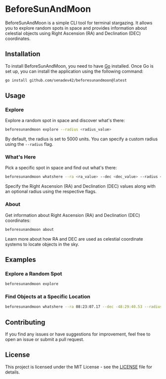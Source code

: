 # BeforeSunAndMoon

BeforeSunAndMoon is a simple CLI tool for terminal stargazing. It allows you to explore random spots in space and provides information about celestial objects using Right Ascension (RA) and Declination (DEC) coordinates.

## Installation

To install BeforeSunAndMoon, you need to have [Go](https://golang.org/doc/install) installed. Once Go is set up, you can install the application using the following command:

```bash
go install github.com/senadev42/beforesunandmoon@latest
```


## Usage

### Explore

Explore a random spot in space and discover what's there:

```bash
beforesunandmoon explore --radius <radius_value>
```

By default, the radius is set to 5000 units. You can specify a custom radius using the `--radius` flag.

### What's Here

Pick a specific spot in space and find out what's there:

```bash
beforesunandmoon whatshere --ra <ra_value> --dec <dec_value> --radius <radius_value>
```

Specify the Right Ascension (RA) and Declination (DEC) values along with an optional radius using the respective flags.

### About

Get information about Right Ascension (RA) and Declination (DEC) coordinates:

```bash
beforesunandmoon about
```

Learn more about how RA and DEC are used as celestial coordinate systems to locate objects in the sky.

## Examples

### Explore a Random Spot

```bash
beforesunandmoon explore
```

### Find Objects at a Specific Location

```bash
beforesunandmoon whatshere --ra 08:23:07.17 --dec -48:29:40.53 --radius 1000
```

## Contributing

If you find any issues or have suggestions for improvement, feel free to open an issue or submit a pull request.

## License

This project is licensed under the MIT License - see the [LICENSE](LICENSE) file for details.
